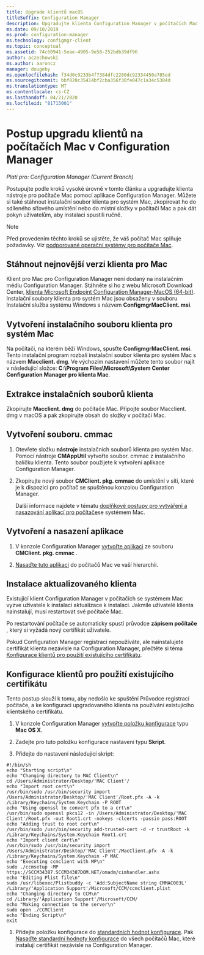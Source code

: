 ```yaml
---
title: Upgrade klientů macOS
titleSuffix: Configuration Manager
description: Upgradujte klienta Configuration Manager v počítačích Mac.
ms.date: 09/10/2019
ms.prod: configuration-manager
ms.technology: configmgr-client
ms.topic: conceptual
ms.assetid: 74c60941-5eae-4905-9e58-252bdb39df96
author: aczechowski
ms.author: aaroncz
manager: dougeby
ms.openlocfilehash: f34d0c9233b4f7384dfc2280dc92334450a785ed
ms.sourcegitcommit: bbf820c35414bf2cba356f30fe047c1a34c5384d
ms.translationtype: MT
ms.contentlocale: cs-CZ
ms.lasthandoff: 04/21/2020
ms.locfileid: "81715001"
---
```

# <a name="how-to-upgrade-clients-on-mac-computers-in-configuration-manager"></a>Postup upgradu klientů na počítačích Mac v Configuration Manager

*Platí pro: Configuration Manager (Current Branch)*

Postupujte podle kroků vysoké úrovně v tomto článku a upgradujte klienta nástroje pro počítače Mac pomocí aplikace Configuration Manager. Můžete si také stáhnout instalační soubor klienta pro systém Mac, zkopírovat ho do sdíleného síťového umístění nebo do místní složky v počítači Mac a pak dát pokyn uživatelům, aby instalaci spustili ručně.  

> [!NOTE]  
> Před provedením těchto kroků se ujistěte, že váš počítač Mac splňuje požadavky. Viz [podporované operační systémy pro počítače Mac](../../../plan-design/configs/supported-operating-systems-for-clients-and-devices.md#mac-computers).  

## <a name="download-the-latest-mac-client"></a>Stáhnout nejnovější verzi klienta pro Mac

Klient pro Mac pro Configuration Manager není dodaný na instalačním médiu Configuration Manager. Stáhněte si ho z webu Microsoft Download Center, [klienta Microsoft Endpoint Configuration Manager-MacOS (64-bit)](https://www.microsoft.com/download/details.aspx?id=100850). Instalační soubory klienta pro systém Mac jsou obsaženy v souboru Instalační služba systému Windows s názvem **ConfigmgrMacClient. msi**.  

## <a name="create-the-mac-client-installation-file"></a>Vytvoření instalačního souboru klienta pro systém Mac

Na počítači, na kterém běží Windows, spusťte **ConfigmgrMacClient. msi**. Tento instalační program rozbalí instalační soubor klienta pro systém Mac s názvem **Macclient. dmg**. Ve výchozím nastavení můžete tento soubor najít v následující složce: **C:\Program Files\Microsoft\System Center Configuration Manager pro klienta Mac**.  

## <a name="extract-the-client-installation-files"></a>Extrakce instalačních souborů klienta

Zkopírujte **Macclient. dmg** do počítače Mac. Připojte soubor Macclient. dmg v macOS a pak zkopírujte obsah do složky v počítači Mac.  

## <a name="create-a-cmmac-file"></a>Vytvoření souboru. cmmac

1. Otevřete složku **nástroje** instalačních souborů klienta pro systém Mac. Pomocí nástroje **CMAppUtil** vytvořte soubor. cmmac z instalačního balíčku klienta. Tento soubor použijete k vytvoření aplikace Configuration Manager.  

2. Zkopírujte nový soubor **CMClient. pkg. cmmac** do umístění v síti, které je k dispozici pro počítač se spuštěnou konzolou Configuration Manager.  

    Další informace najdete v tématu [doplňkové postupy pro vytváření a nasazování aplikací pro počítače](../../../../apps/get-started/creating-mac-computer-applications.md#supplemental-procedures-to-create-and-deploy-applications-for-mac-computers)se systémem Mac.  

## <a name="create-and-deploy-the-app"></a>Vytvoření a nasazení aplikace

1. V konzole Configuration Manager [vytvořte aplikaci](../../../../apps/get-started/creating-mac-computer-applications.md) ze souboru **CMClient. pkg. cmmac** .  

2. [Nasaďte tuto aplikaci](../../../../apps/deploy-use/deploy-applications.md) do počítačů Mac ve vaší hierarchii.  

## <a name="install-the-updated-client"></a>Instalace aktualizovaného klienta

Existující klient Configuration Manager v počítačích se systémem Mac vyzve uživatele k instalaci aktualizace k instalaci. Jakmile uživatelé klienta nainstalují, musí restartovat své počítače Mac.  

Po restartování počítače se automaticky spustí průvodce **zápisem počítače** , který si vyžádá nový certifikát uživatele.

Pokud Configuration Manager registraci nepoužíváte, ale nainstalujete certifikát klienta nezávisle na Configuration Manager, přečtěte si téma [Konfigurace klientů pro použití existujícího certifikátu](#BKMK_UpgradingClient_MachineEnrollment).  

## <a name="configure-clients-to-use-an-existing-certificate"></a><a name="BKMK_UpgradingClient_MachineEnrollment"></a>Konfigurace klientů pro použití existujícího certifikátu

Tento postup slouží k tomu, aby nedošlo ke spuštění Průvodce registrací počítače, a ke konfiguraci upgradovaného klienta na používání existujícího klientského certifikátu.  

1. V konzole Configuration Manager [vytvořte položku konfigurace](../../../../compliance/deploy-use/create-configuration-items-for-mac-os-x-devices-managed-with-the-client.md) typu **Mac OS X**.  

1. Zadejte pro tuto položku konfigurace nastavení typu **Skript**.  

1. Přidejte do nastavení následující skript:  

  ``` Shell
  #!/bin/sh  
  echo "Starting script\n"  
  echo "Changing directory to MAC Client\n"  
  cd /Users/Administrator/Desktop/'MAC Client'/  
  echo "Import root cert\n"  
  /usr/bin/sudo /usr/bin/security import /Users/Administrator/Desktop/'MAC Client'/Root.pfx -A -k /Library/Keychains/System.Keychain -P ROOT  
  echo "Using openssl to convert pfx to a crt\n"  
  /usr/bin/sudo openssl pkcs12 -in /Users/Administrator/Desktop/'MAC Client'/Root.pfx -out Root1.crt -nokeys -clcerts -passin pass:ROOT  
  echo "Adding trust to root cert\n"  
  /usr/bin/sudo /usr/bin/security add-trusted-cert -d -r trustRoot -k /Library/Keychains/System.Keychain Root1.crt  
  echo "Import client cert\n"  
  /usr/bin/sudo /usr/bin/security import /Users/Administrator/Desktop/'MAC Client'/MacClient.pfx -A -k /Library/Keychains/System.Keychain -P MAC  
  echo "Executing ccmclient with MP\n"  
  sudo ./ccmsetup -MP https://SCCM34387.SCCM34387DOM.NET/omadm/cimhandler.ashx  
  echo "Editing Plist file\n"  
  sudo /usr/libexec/Plistbuddy -c 'Add:SubjectName string CMMAC003L' /Library/'Application Support'/Microsoft/CCM/ccmclient.plist  
  echo "Changing directory to CCM\n"  
  cd /Library/'Application Support'/Microsoft/CCM/  
  echo "Making connection to the server\n"  
  sudo open ./CCMClient  
  echo "Ending Script\n"  
  exit  
  ```  

1. Přidejte položku konfigurace do [standardních hodnot konfigurace](../../../../compliance/deploy-use/create-configuration-baselines.md). Pak [Nasaďte standardní hodnoty konfigurace](../../../../compliance/deploy-use/deploy-configuration-baselines.md) do všech počítačů Mac, které instalují certifikát nezávisle na Configuration Manager.  
